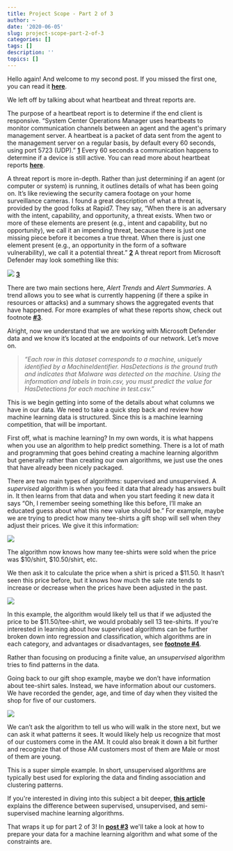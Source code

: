 ```yaml
---
title: Project Scope - Part 2 of 3
author: ~
date: '2020-06-05'
slug: project-scope-part-2-of-3
categories: []
tags: []
description: ''
topics: []
---
```



Hello again! And welcome to my second post. If you missed the first one, you can read it [**here**](../project-scope-part-1-of-3/).

We left off by talking about what heartbeat and threat reports are.  

The purpose of a heartbeat report is to determine if the end client is responsive. “System Center Operations Manager uses heartbeats to monitor communication channels between an agent and the agent's primary management server. A heartbeat is a packet of data sent from the agent to the management server on a regular basis, by default every 60 seconds, using port 5723 (UDP).” [**1**](https://docs.microsoft.com/en-us/system-center/scom/manage-agent-heartbeat-overview?view=sc-om-2019) Every 60 seconds a communication happens to determine if a device is still active. You can read more about heartbeat reports [**here**](https://docs.microsoft.com/en-us/system-center/scom/manage-agent-heartbeat-overview?view=sc-om-2019).

A threat report is more in-depth. Rather than just determining if an agent (or computer or system) is running, it outlines details of what has been going on. It’s like reviewing the security camera footage on your home surveillance cameras. I found a great description of what a threat is, provided by the good folks at Rapid7. They say, “When there is an adversary with the intent, capability, and opportunity, a threat exists. When two or more of these elements are present (e.g., intent and capability, but no opportunity), we call it an impending threat, because there is just one missing piece before it becomes a true threat. When there is just one element present (e.g., an opportunity in the form of a software vulnerability), we call it a potential threat.” [**2**](https://www.rapid7.com/research/report/2020-threat-report/) A threat report from Microsoft Defender may look something like this:

![](../Images/threat_report.png)
[**3**](https://docs.microsoft.com/en-us/windows/security/threat-protection/microsoft-defender-atp/threat-protection-reports)

There are two main sections here, *Alert Trends* and *Alert Summaries*. A trend allows you to see what is currently happening (if there a spike in resources or attacks) and a summary shows the aggregated events that have happened. For more examples of what these reports show, check out footnote [**#3**](https://docs.microsoft.com/en-us/windows/security/threat-protection/microsoft-defender-atp/threat-protection-reports).

Alright, now we understand that we are working with Microsoft Defender data and we know it’s located at the endpoints of our network. Let’s move on. 

>*“Each row in this dataset corresponds to a machine, uniquely identified by a MachineIdentifier. HasDetections is the ground truth and indicates that Malware was detected on the machine. Using the information and labels in train.csv, you must predict the value for HasDetections for each machine in test.csv.”*

This is we begin getting into some of the details about what columns we have in our data. We need to take a quick step back and review how machine learning data is structured. Since this is a machine learning competition, that will be important. 

First off, what is machine learning? In my own words, it is what happens when you use an algorithm to help predict something. There is a lot of math and programming that goes behind creating a machine learning algorithm but generally rather than creating our own algorithms, we just use the ones that have already been nicely packaged. 

There are two main types of algorithms: supervised and unsupervised. 
A *supervised* algorithm is when you feed it data that already has answers built in. It then learns from that data and when you start feeding it new data it says “Oh, I remember seeing something like this before, I’ll make an educated guess about what this new value should be.” For example, maybe we are trying to predict how many tee-shirts a gift shop will sell when they adjust their prices. We give it this information:


![](../Images/table_1.png)

The algorithm now knows how many tee-shirts were sold when the price was $10/shirt, $10.50/shirt, etc. 

We then ask it to calculate the price when a shirt is priced a $11.50. It hasn’t seen this price before, but it knows how much the sale rate tends to increase or decrease when the prices have been adjusted in the past. 

![](../Images/table_2.png)

In this example, the algorithm would likely tell us that if we adjusted the price to be $11.50/tee-shirt, we would probably sell 13 tee-shirts. If you’re interested in learning about how supervised algorithms can be further broken down into regression and classification, which algorithms are in each category, and advantages or disadvantages, see [**footnote #4**](http://intellspot.com/unsupervised-vs-supervised-learning/).

Rather than focusing on producing a finite value, an *unsupervised* algorithm tries to find patterns in the data. 

Going back to our gift shop example, maybe we don’t have information about tee-shirt sales. Instead, we have information about our customers. We have recorded the gender, age, and time of day when they visited the shop for five of our customers.

![](../Images/table_3.png)

We can’t ask the algorithm to tell us who will walk in the store next, but we can ask it what patterns it sees. It would likely help us recognize that most of our customers come in the AM. It could also break it down a bit further and recognize that of those AM customers most of them are Male or most of them are young. 

This is a super simple example. In short, unsupervised algorithms are typically best used for exploring the data and finding association and clustering patterns.

If you're interested in diving into this subject a bit deeper, [**this article**](https://machinelearningmastery.com/supervised-and-unsupervised-machine-learning-algorithms/) explains the difference between supervised, unsupervised, and semi-supervised machine learning algorithms. 

That wraps it up for part 2 of 3! In [**post #3**](../project-scope-part-3-of-3/)  we'll take a look at how to prepare your data for a machine learning algorithm and what some of the constraints are. 
